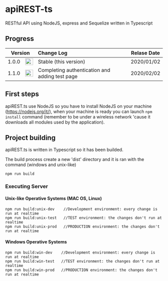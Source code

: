 # apiREST-ts
RESTful API using NodeJS, express and Sequelize written in Typescript

## Progress
<table>
  <thead>
  <tr>
    <th style="text-align: center;" colspan="2">Version</th>
    <th style="text-align: left;">Change Log</th>
    <th style="text-align: center;">Relase Date</th>
  </tr>
  </thead>
  <tbody>
  <tr>
    <td style="text-align: center;">1.0.0</td>
    <td style="text-align: center;"><img src="https://cdn0.iconfinder.com/data/icons/harmonicons-02/64/check-circle-512.png" width="25" height="22" /></td>
    <td style="text-align: left;">Stable (this version)</td>
    <td style="text-align: center;">2020/01/02</td>
  </tr>
  <tr>
    <td style="text-align: center;">1.1.0</td>
    <td style="text-align: center;"><img src="https://cdn0.iconfinder.com/data/icons/harmonicons-02/64/circle-512.png" width="25" height="22" /></td>
    <td style="text-align: left;">Completing authentication and adding test page</td>
    <td style="text-align: center;">2020/02/02</td>
  </tr>
  </tbody>
</table>

## First steps
apiREST.ts use NodeJS so you have to install NodeJS on your machine (https://nodejs.org/it/), when your machine is ready you can launch ```npm install``` command (remember to be under a wireless network 'cause it downloads all modules used by the application).

## Project building
apiREST.ts is written in Typescript so it has been builded.

The build process create a new 'dist' directory and it is ran with the command (windows and unix-like)
```
npm run build
```

### Executing Server
#### Unix-like Operative Systems (MAC OS, Linux)
```
npm run build:unix-dev    //Development environment: every change is run at realtime
npm run build:unix-test   //TEST environment: the changes don't run at realtime
npm run build:unix-prod   //PRODUCTION environment: the changes don't run at realtime
```

#### Windows Operative Systems
```
npm run build:win-dev    //Development environment: every change is run at realtime
npm run build:win-test   //TEST environment: the changes don't run at realtime
npm run build:win-prod   //PRODUCTION environment: the changes don't run at realtime
```